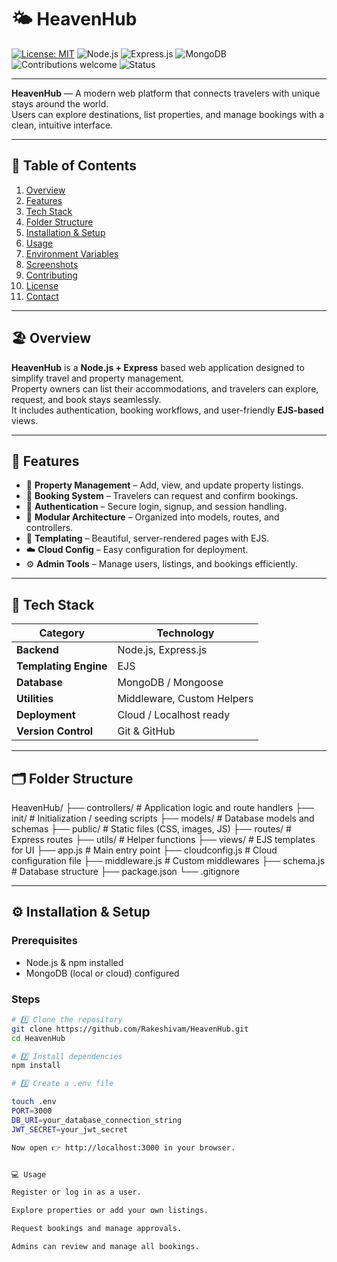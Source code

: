 # 🌤️ HeavenHub
[![License: MIT](https://img.shields.io/badge/License-MIT-blue.svg)](LICENSE)
![Node.js](https://img.shields.io/badge/Node.js-18+-green)
![Express.js](https://img.shields.io/badge/Express.js-Framework-lightgrey)
![MongoDB](https://img.shields.io/badge/Database-MongoDB-green)
![Contributions welcome](https://img.shields.io/badge/Contributions-Welcome-brightgreen)
![Status](https://img.shields.io/badge/Status-Active-success)

---

**HeavenHub** — A modern web platform that connects travelers with unique stays around the world.  
Users can explore destinations, list properties, and manage bookings with a clean, intuitive interface.

---

## 📑 Table of Contents
1. [Overview](#overview)  
2. [Features](#features)  
3. [Tech Stack](#tech-stack)  
4. [Folder Structure](#folder-structure)  
5. [Installation & Setup](#installation--setup)  
6. [Usage](#usage)  
7. [Environment Variables](#environment-variables)  
8. [Screenshots](#screenshots)  
9. [Contributing](#contributing)  
10. [License](#license)  
11. [Contact](#contact)

---

## 🏖️ Overview
**HeavenHub** is a **Node.js + Express** based web application designed to simplify travel and property management.  
Property owners can list their accommodations, and travelers can explore, request, and book stays seamlessly.  
It includes authentication, booking workflows, and user-friendly **EJS-based** views.

---

## 🚀 Features
- 🏡 **Property Management** – Add, view, and update property listings.  
- 📅 **Booking System** – Travelers can request and confirm bookings.  
- 🔐 **Authentication** – Secure login, signup, and session handling.  
- 🧩 **Modular Architecture** – Organized into models, routes, and controllers.  
- 🎨 **Templating** – Beautiful, server-rendered pages with EJS.  
- ☁️ **Cloud Config** – Easy configuration for deployment.  
- ⚙️ **Admin Tools** – Manage users, listings, and bookings efficiently.

---

## 🧰 Tech Stack
| Category | Technology |
|-----------|-------------|
| **Backend** | Node.js, Express.js |
| **Templating Engine** | EJS |
| **Database** | MongoDB / Mongoose |
| **Utilities** | Middleware, Custom Helpers |
| **Deployment** | Cloud / Localhost ready |
| **Version Control** | Git & GitHub |

---

## 🗂️ Folder Structure

HeavenHub/
├── controllers/ # Application logic and route handlers
├── init/ # Initialization / seeding scripts
├── models/ # Database models and schemas
├── public/ # Static files (CSS, images, JS)
├── routes/ # Express routes
├── utils/ # Helper functions
├── views/ # EJS templates for UI
├── app.js # Main entry point
├── cloudconfig.js # Cloud configuration file
├── middleware.js # Custom middlewares
├── schema.js # Database structure
├── package.json
└── .gitignore



---

## ⚙️ Installation & Setup
### Prerequisites
- Node.js & npm installed  
- MongoDB (local or cloud) configured  

### Steps
```bash
# 1️⃣ Clone the repository
git clone https://github.com/Rakeshivam/HeavenHub.git
cd HeavenHub

# 2️⃣ Install dependencies
npm install

# 3️⃣ Create a .env file

touch .env
PORT=3000
DB_URI=your_database_connection_string
JWT_SECRET=your_jwt_secret

Now open 👉 http://localhost:3000 in your browser.


💻 Usage

Register or log in as a user.

Explore properties or add your own listings.

Request bookings and manage approvals.

Admins can review and manage all bookings.


